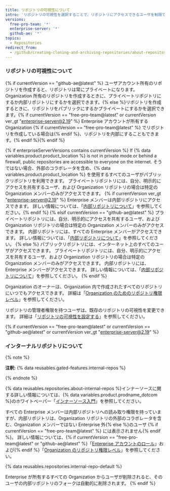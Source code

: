```yaml
---
title: リポジトリの可視性について
intro: 'リポジトリの可視性を選択することで、リポジトリにアクセスできるユーザを制限できます{% if currentVersion == "free-pro-team@latest" or currentVersion ver_gt "enterprise-server@2.19" %}（パブリック、内部、プライベート{% elsif currentVersion == "github-ae@latest"  %}{% else %}パブリックまたはプライベートなど）{% endif %}。'
versions:
  free-pro-team: '*'
  enterprise-server: '*'
  github-ae: '*'
topics:
  - Repositories
redirect_from:
  - /github/creating-cloning-and-archiving-repositories/about-repository-visibility
---
```


### リポジトリの可視性について

{% if currentVersion == "github-ae@latest" %} ユーザアカウント所有のリポジトリを作成すると、リポジトリは常にプライベートになります。 Organization 所有のリポジトリを作成するときに、プライベートリポジトリにするか内部リポジトリにするかを選択できます。{% else %}リポジトリを作成するときに、リポジトリをパブリックにするかプライベートにするかを選択できます。{% if currentVersion == "free-pro-team@latest" or currentVersion ver_gt "enterprise-server@2.19" %} Enterprise アカウントが所有する Organization {% if currentVersion == "free-pro-team@latest" %} でリポジトリを作成している場合は{% endif %}、リポジトリを内部にすることもできます。{% endif %}{% endif %}

{% if enterpriseServerVersions contains currentVersion %}
If {% data variables.product.product_location %} is not in private mode or behind a firewall, public repositories are accessible to everyone on the internet. そうではない場合、外部のコラボレータを含め、{% data variables.product.product_location %} を使用するすべてのユーザがパブリックリポジトリを利用できます。 プライベートリポジトリには、自分、明示的にアクセスを共有するユーザ、および Organization リポジトリの場合は特定の Organization メンバーのみがアクセスできます。 {% if currentVersion ver_gt "enterprise-server@2.19" %} Enterprise メンバーは内部リポジトリにアクセスできます。 詳しい情報については、「[内部リポジトリについて](#about-internal-repositories)」を参照してください。{% endif %}
{% elsif currentVersion == "github-ae@latest" %}
プライベートリポジトリには、自分、明示的にアクセスを共有するユーザ、および Organization リポジトリの場合は特定の Organization メンバーのみがアクセスできます。 内部リポジトリには、すべての Enterprise メンバーがアクセスできます。 詳しい情報については、「[内部リポジトリについて](#about-internal-repositories)」を参照してください。
{% else %}
パブリックリポジトリには、インターネット上のすべてのユーザがアクセスできます。 プライベートリポジトリには、自分、明示的にアクセスを共有するユーザ、および Organization リポジトリの場合は特定の Organization メンバーのみがアクセスできます。 内部リポジトリには、Enterprise メンバーがアクセスできます。 詳しい情報については、「[内部リポジトリについて](#about-internal-repositories)」を参照してください。
{% endif %}

Organization のオーナーは、Organization 内で作成されたすべてのリポジトリにいつでもアクセスできます。 詳細は「[Organization のためのリポジトリ権限レベル](/organizations/managing-access-to-your-organizations-repositories/repository-permission-levels-for-an-organization)」を参照してください。

リポジトリの管理者権限を持つユーザは、既存のリポジトリの可視性を変更できます。 詳細は「[リポジトリの可視性を設定する](/github/administering-a-repository/setting-repository-visibility)」を参照してください。

{% if currentVersion == "free-pro-team@latest" or currentVersion == "github-ae@latest" or currentVersion ver_gt "enterprise-server@2.19" %}
### インターナルリポジトリについて

{% note %}

**注釈:** {% data reusables.gated-features.internal-repos %}

{% endnote %}

{% data reusables.repositories.about-internal-repos %}インナーソースに関する詳しい情報については、{% data variables.product.prodname_dotcom %}のホワイトペーパー「[インナーソース入門](https://resources.github.com/whitepapers/introduction-to-innersource/)」を参照してください。

すべての Enterprise メンバーは内部リポジトリへの読み取り権限を持っていますが、内部リポジトリは、Organization リポジトリの外部のコラボレータを含む、Organization メンバーではない Enterprise 外{% else %}のユーザ {% if currentVersion == "free-pro-team@latest" %} には表示されません{% endif %}。 詳しい情報については、{% if currentVersion == "free-pro-team@latest" or "github-ae@latest" %}「[Enterprise アカウントのロール](/github/setting-up-and-managing-your-enterprise/roles-in-an-enterprise#enterprise-members)」および{% endif %}「[Organization のリポジトリ権限レベル](/articles/repository-permission-levels-for-an-organization)」を参照してください。

{% data reusables.repositories.internal-repo-default %}

Enterprise が所有するすべての Organization からユーザが削除されると、そのユーザの内部リポジトリのフォークは自動的に削除されます。
{% endif %}
